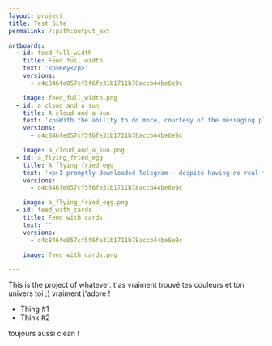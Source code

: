 ```yaml
---
layout: project
title: Test Site
permalink: /:path:output_ext

artboards:
  - id: feed_full_width
    title: Feed full width
    text: '<p>Hey</p>'
    versions: 
      - c4c846fe057cf5f6fe31b1711b78accb44be6e9c

    image: feed_full_width.png
  - id: a_cloud_and_a_sun
    title: A cloud and a sun
    text: '<p>With the ability to do more, courtesy of the messaging platform whose services bots are built on, bots will go from being utilities to powering real work.</p>'
    versions: 
      - c4c846fe057cf5f6fe31b1711b78accb44be6e9c

    image: a_cloud_and_a_sun.png
  - id: a_flying_fried_egg
    title: A flying fried egg
    text: '<p>I promptly downloaded Telegram — despite having no real friends on the app whom I could talk to — and eagerly installed the two most useful bots in their directory: a bot that reported the weather each morning and a calculator bot. </p><p>My <a href="https://www.swayfinance.com/">co-founder</a>, Ashwin, wasn’t amused or impressed by either of those bots, and indeed, I uninstalled Telegram shortly after, following weeks without use.</p>'
    versions: 
      - c4c846fe057cf5f6fe31b1711b78accb44be6e9c

    image: a_flying_fried_egg.png
  - id: feed_with_cards
    title: Feed with cards
    text: ''
    versions: 
      - c4c846fe057cf5f6fe31b1711b78accb44be6e9c

    image: feed_with_cards.png

---
```

<p>This is the project of whatever. t'as vraiment trouvé tes couleurs et ton univers toi ;) vraiment j'adore ! 
 </p>
<ul>
<li>Thing #1</li>
<li>Think #2</li>
</ul>
<p>toujours aussi clean !</p>
